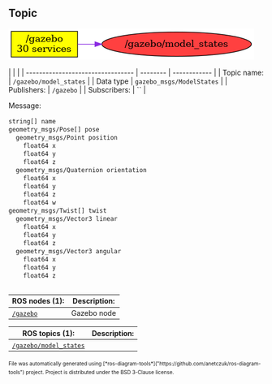 <!--
File was automatically generated using 'ros-diagram-tools' project.
Project is distributed under the BSD 3-Clause license.
-->

## Topic

[![/gazebo/model_states](t__gazebo_model_states.png "/gazebo/model_states")](t__gazebo_model_states.png)

|  |  |
| --------------------------------- | -------- | ------------ |
| Topic name: | `/gazebo/model_states` |
| Data type | `gazebo_msgs/ModelStates` |
| Publishers: | `/gazebo` |
| Subscribers: | `` |

Message:
```
string[] name
geometry_msgs/Pose[] pose
  geometry_msgs/Point position
    float64 x
    float64 y
    float64 z
  geometry_msgs/Quaternion orientation
    float64 x
    float64 y
    float64 z
    float64 w
geometry_msgs/Twist[] twist
  geometry_msgs/Vector3 linear
    float64 x
    float64 y
    float64 z
  geometry_msgs/Vector3 angular
    float64 x
    float64 y
    float64 z


```


| ROS nodes (1): | Description: |
| ----------------------------------- | ------------ |
| [`/gazebo`](n__gazebo.html) | Gazebo node |

| ROS topics (1): | Description: |
| ----------------------------------- | ------------ |
| [`/gazebo/model_states`](t__gazebo_model_states.html) |  |


<font size="1">
    File was automatically generated using [*ros-diagram-tools*]("https://github.com/anetczuk/ros-diagram-tools") project.
    Project is distributed under the BSD 3-Clause license.
</font>
